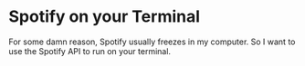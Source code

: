 # Spotify on your Terminal

For some damn reason, Spotify usually freezes in my computer. So I want to use the Spotify API to run on your terminal.
